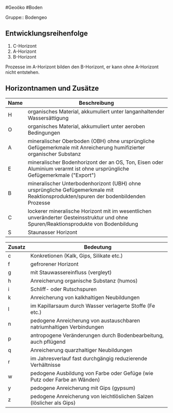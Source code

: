 #Geoöko #Boden

Gruppe:: Bodengeo

## Entwicklungsreihenfolge

1. C-Horizont
2. A-Horizont
3. B-Horizont

Prozesse im A-Horizont bilden den B-Horizont, er kann ohne A-Horizont nicht entstehen. 

## Horizontnamen und Zusätze

| Name | Beschreibung                                                                                                                         |
| ---- | ------------------------------------------------------------------------------------------------------------------------------------ |
| H    | organisches Material, akkumuliert unter langanhaltender Wassersättigung                                                              |
| O    | organisches Material, akkumuliert unter aeroben Bedingungen                                                                          |
| A    | mineralischer Oberboden (OBH) ohne ursprüngliche Gefügemerkmale mit Anreicherung humifizierter organischer Substanz                  |
| E    | mineralischer Bodenhorizont der an OS, Ton, Eisen oder Aluminium verarmt ist ohne ursprüngliche Gefügemerkmale ("Export")            |
| B    | mineralischer Unterbodenhorizont (UBH) ohne ursprüngliche Gefügemerkmale mit Reaktionsprodukten/spuren der bodenbildenden Prozesse   |
| C    | lockerer mineralische Horizont mit im wesentlichen unveränderter Gesteinsstruktur und ohne Spuren/Reaktionsprodukte von Bodenbildung |
| S    | Staunasser Horizont                                                                                                                                     |

  
  
| Zusatz | Bedeutung                                                                 |
| ------ | ------------------------------------------------------------------------- |
| c      | Konkretionen (Kalk, Gips, Silikate etc.)                                  |
| f      | gefrorener Horizont                                                       |
| g      | mit Stauwassereinfluss (vergleyt)                                         |
| h      | Anreicherung organische Substanz (humos)                                  |
| i      | Schliff- oder Rutschspuren                                                |
| k      | Anreicherung von kalkhaltigen Neubildungen                                |
| l      | im Kapillarsaum durch Wasser verlagerte Stoffe (Fe etc.)                  |
| n      | pedogene Anreicherung von austauschbaren natriumhaltigen Verbindungen     |
| p      | antropogene Veränderungen durch Bodenbearbeitung, auch pflügend           |
| q      | Anreicherung quarzhaltiger Neubildungen                                   |
| r      | im Jahresverlauf fast durchgängig reduzierende Verhältnisse               |
| w      | pedogene Ausbildung von Farbe oder Gefüge (wie Putz oder Farbe an Wänden) |
| y      | pedogene Anreicherung mit Gips (gypsum)                                   |
| z      | pedogene Anreicherung von leichtlöslichen Salzen (löslicher als Gips)     |
